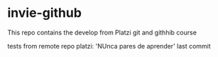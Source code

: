 # invie-github

This repo contains the develop from Platzi git and githhib course 

tests from remote repo
platzi: 'NUnca pares de aprender'
last commit
